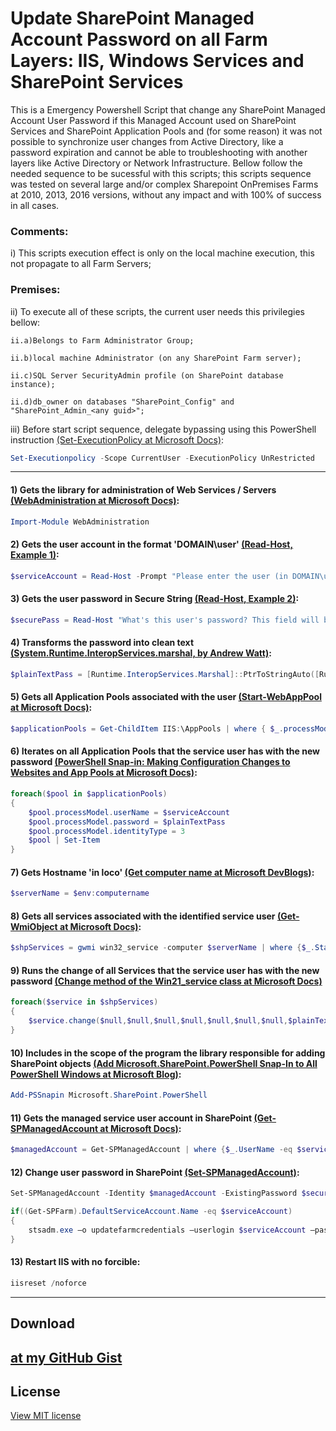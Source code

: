 # Update SharePoint Managed Account Password on all Farm Layers: IIS, Windows Services and SharePoint Services
This is a Emergency Powershell Script that change any SharePoint Managed Account User Password if this Managed Account used on SharePoint Services and SharePoint Application Pools and (for some reason) it was not possible to synchronize user changes from Active Directory, like a password expiration and cannot be able to troubleshooting with another layers like Active Directory or Network Infrastructure.
Bellow follow the needed sequence to be sucessful with this scripts; this scripts sequence was tested on several large and/or complex Sharepoint OnPremises Farms at 2010, 2013, 2016 versions, without any impact and with 100% of success in all cases.

### Comments:

i) This scripts execution effect is only on the local machine execution, this not propagate to all Farm Servers;

### Premises:

ii) To execute all of these scripts, the current user needs this privilegies bellow:

	ii.a)Belongs to Farm Administrator Group;
	
	ii.b)local machine Administrator (on any SharePoint Farm server);
	
	ii.c)SQL Server SecurityAdmin profile (on SharePoint database instance);
	
	ii.d)db_owner on databases "SharePoint_Config" and "SharePoint_Admin_<any guid>";

iii) Before start script sequence, delegate bypassing using this PowerShell instruction [(Set-ExecutionPolicy at Microsoft Docs)](https://docs.microsoft.com/en-us/powershell/module/microsoft.powershell.security/set-executionpolicy):
```powershell
Set-Executionpolicy -Scope CurrentUser -ExecutionPolicy UnRestricted
```
---------------
#### 1) Gets the library for administration of Web Services / Servers [(WebAdministration at Microsoft Docs)](https://docs.microsoft.com/en-us/powershell/module/webadministration):
```powershell
Import-Module WebAdministration
```

#### 2) Gets the user account in the format 'DOMAIN\user' [(Read-Host, Example 1)](https://docs.microsoft.com/en-us/powershell/module/microsoft.powershell.utility/read-host):
```powershell
$serviceAccount = Read-Host -Prompt "Please enter the user (in DOMAIN\username format)."
```

#### 3) Gets the user password in Secure String [(Read-Host, Example 2)](https://docs.microsoft.com/en-us/powershell/module/microsoft.powershell.utility/read-host):
```powershell
$securePass = Read-Host "What's this user's password? This field will be encrypted:" -AsSecureString
```

#### 4) Transforms the password into clean text [(System.Runtime.InteropServices.marshal, by Andrew Watt)](https://books.google.com.br/books?id=lAvsnA5Ua68C&pg=PA214&lpg=PA214&dq=powershell+runtime.interopservices.marshal&source=bl&ots=XXJ_kHBLb5&sig=ACfU3U1-O-dyDEaq6N2EM0NmTzsmN20caA&hl=pt-BR&sa=X&ved=2ahUKEwjPor7ngbbjAhUBH7kGHWwGDSQ4ChDoATAJegQIAxAB#v=onepage&q=powershell%20runtime.interopservices.marshal&f=false):
```powershell
$plainTextPass = [Runtime.InteropServices.Marshal]::PtrToStringAuto([Runtime.InteropServices.Marshal]::SecureStringToBSTR($securePass))
```

#### 5) Gets all Application Pools associated with the user [(Start-WebAppPool at Microsoft Docs)](https://docs.microsoft.com/en-us/powershell/module/webadminstration/start-webapppool):
```powershell
$applicationPools = Get-ChildItem IIS:\AppPools | where { $_.processModel.userName -eq $serviceAccount }
```

#### 6) Iterates on all Application Pools that the service user has with the new password [(PowerShell Snap-in: Making Configuration Changes to Websites and App Pools at Microsoft Docs)](https://docs.microsoft.com/en-us/iis/manage/powershell/powershell-snap-in-making-simple-configuration-changes-to-web-sites-and-application-pools):
```powershell
foreach($pool in $applicationPools)
{
    $pool.processModel.userName = $serviceAccount
    $pool.processModel.password = $plainTextPass
    $pool.processModel.identityType = 3
    $pool | Set-Item
}
```

#### 7) Gets Hostname 'in loco' [(Get computer name at Microsoft DevBlogs)](https://devblogs.microsoft.com/scripting/powertip-use-powershell-to-get-computer-name/):
```powershell
$serverName = $env:computername
```

#### 8) Gets all services associated with the identified service user [(Get-WmiObject at Microsoft Docs)](https://docs.microsoft.com/en-us/powershell/module/microsoft.powershell.management/get-wmiobject):
```powershell
$shpServices = gwmi win32_service -computer $serverName | where {$_.StartName -eq $serviceAccount}
```

#### 9) Runs the change of all Services that the service user has with the new password [(Change method of the Win21_service class at Microsoft Docs)](https://docs.microsoft.com/pt-br/windows/win32/cimwin32prov/change-method-in-class-win32-service)
```powershell
foreach($service in $shpServices)
{
    $service.change($null,$null,$null,$null,$null,$null,$null,$plainTextPass)
}
```

#### 10) Includes in the scope of the program the library responsible for adding SharePoint objects [(Add Microsoft.SharePoint.PowerShell Snap-In to All PowerShell Windows at Microsoft Blog)](https://blogs.msdn.microsoft.com/kaevans/2011/11/14/add-microsoft-sharepoint-powershell-snap-in-to-all-powershell-windows/):
```powershell
Add-PSSnapin Microsoft.SharePoint.PowerShell
```

#### 11) Gets the managed service user account in SharePoint [(Get-SPManagedAccount at Microsoft Docs)](https://docs.microsoft.com/en-us/powershell/module/sharepoint-server/get-spmanagedaccount):
```powershell
$managedAccount = Get-SPManagedAccount | where {$_.UserName -eq $serviceAccount}
```

#### 12) Change user password in SharePoint [(Set-SPManagedAccount)](https://docs.microsoft.com/en-us/powershell/module/sharepoint-server/set-spmanagedaccount):
```powershell
Set-SPManagedAccount -Identity $managedAccount -ExistingPassword $securePass –UseExistingPassword $true

if((Get-SPFarm).DefaultServiceAccount.Name -eq $serviceAccount)
{
    stsadm.exe –o updatefarmcredentials –userlogin $serviceAccount –password $plainTextPass
}
```

#### 13) Restart IIS with no forcible:
```powershell
iisreset /noforce
```
----------------------
## Download

[at my GitHub Gist](https://gist.github.com/antonio-leonardo/a86d2fc714e3a4a6b20f8559e1ba7ad0)
----------------------
## License

[View MIT license](https://github.com/antonio-leonardo/UpdateSharePointManagedAccountPassword/blob/master/LICENSE)
